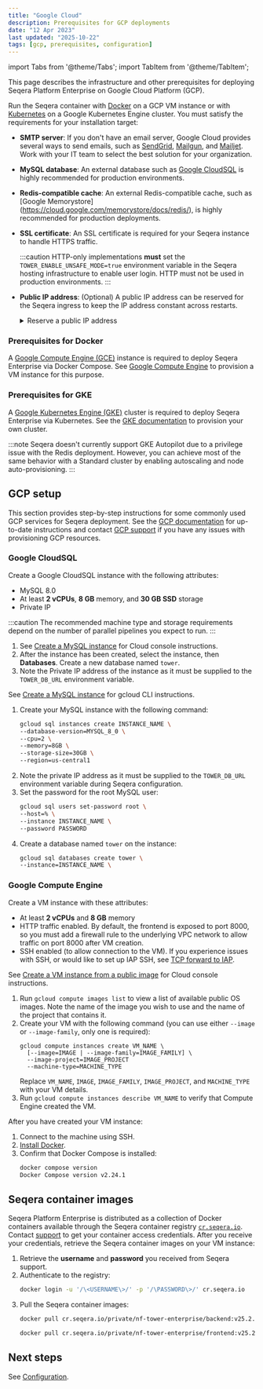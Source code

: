 ```yaml
---
title: "Google Cloud"
description: Prerequisites for GCP deployments
date: "12 Apr 2023"
last updated: "2025-10-22"
tags: [gcp, prerequisites, configuration]
---
```


import Tabs from '@theme/Tabs';
import TabItem from '@theme/TabItem';

This page describes the infrastructure and other prerequisites for deploying Seqera Platform Enterprise on Google Cloud Platform (GCP).

Run the Seqera container with [Docker](../docker-compose) on a GCP VM instance or with [Kubernetes](../kubernetes) on a Google Kubernetes Engine cluster. You must satisfy the requirements for your installation target:

- **SMTP server**: If you don't have an email server, Google Cloud provides several ways to send emails, such as [SendGrid][sendgrid], [Mailgun][mailgun], and [Mailjet][mailjet]. Work with your IT team to select the best solution for your organization.
- **MySQL database**: An external database such as [Google CloudSQL][gcloudsql] is highly recommended for production environments.
- **Redis-compatible cache**: An external Redis-compatible cache, such as [Google Memorystore] (https://cloud.google.com/memorystore/docs/redis/), is highly recommended for production deployments.
- **SSL certificate**: An SSL certificate is required for your Seqera instance to handle HTTPS traffic.

  :::caution
  HTTP-only implementations **must** set the `TOWER_ENABLE_UNSAFE_MODE=true` environment variable in the Seqera hosting infrastructure to enable user login. HTTP must not be used in production environments.
  :::

- **Public IP address**: (Optional) A public IP address can be reserved for the Seqera ingress to keep the IP address constant across restarts.

  <details>
    <summary>Reserve a public IP address</summary>

      1. Go to **VPC network > External IP addresses** and select **Reserve Static Address**.
      2. Assign a name (such as `tower-ip`). This name will be used later to configure the ingress.
      3. Select the region where your GKE cluster is deployed.
      4. Select **Reserve**.

  </details>

### Prerequisites for Docker

A [Google Compute Engine (GCE)][gce] instance is required to deploy Seqera Enterprise via Docker Compose. See [Google Compute Engine](#google-compute-engine) to provision a VM instance for this purpose.

### Prerequisites for GKE

A [Google Kubernetes Engine (GKE)][gke] cluster is required to deploy Seqera Enterprise via Kubernetes. See the [GKE documentation][gke-docs] to provision your own cluster.

:::note
Seqera doesn't currently support GKE Autopilot due to a privilege issue with the Redis deployment. However, you can achieve most of the same behavior with a Standard cluster by enabling autoscaling and node auto-provisioning.
:::

## GCP setup

This section provides step-by-step instructions for some commonly used GCP services for Seqera deployment. See the [GCP documentation][gcp-docs] for up-to-date instructions and contact [GCP support][gcp-support] if you have any issues with provisioning GCP resources.

### Google CloudSQL

Create a Google CloudSQL instance with the following attributes:
- MySQL 8.0
- At least **2 vCPUs**, **8 GB** memory, and **30 GB SSD** storage
- Private IP 

:::caution 
The recommended machine type and storage requirements depend on the number of parallel pipelines you expect to run. 
:::

<Tabs>
<TabItem value="GCP console" label="GCP console" default>

1. See [Create a MySQL instance][gcloudsql-create] for Cloud console instructions.
1. After the instance has been created, select the instance, then **Databases**. Create a new database named `tower`.
1. Note the Private IP address of the instance as it must be supplied to the `TOWER_DB_URL` environment variable.

</TabItem>
<TabItem value="gcloud CLI" label="gcloud CLI" default>

See [Create a MySQL instance][gcloudsql-create] for gcloud CLI instructions.

1. Create your MySQL instance with the following command:
    ```bash 
    gcloud sql instances create INSTANCE_NAME \
    --database-version=MYSQL_8_0 \
    --cpu=2 \
    --memory=8GB \
    --storage-size=30GB \
    --region=us-central1
    ```
1. Note the private IP address as it must be supplied to the `TOWER_DB_URL` environment variable during Seqera configuration. 
1. Set the password for the root MySQL user:
    ```bash
    gcloud sql users set-password root \
    --host=% \
    --instance INSTANCE_NAME \
    --password PASSWORD
    ```
1. Create a database named `tower` on the instance: 
    ```bash 
    gcloud sql databases create tower \
    --instance=INSTANCE_NAME \
    ```

</TabItem>
</Tabs>

### Google Compute Engine

Create a VM instance with these attributes:
- At least **2 vCPUs** and **8 GB** memory
- HTTP traffic enabled. By default, the frontend is exposed to port 8000, so you must add a firewall rule to the underlying VPC network to allow traffic on port 8000 after VM creation.
- SSH enabled (to allow connection to the VM). If you experience issues with SSH, or would like to set up IAP SSH, see [TCP forward to IAP][tcp-iap].

<Tabs>
<TabItem value="GCP console" label="GCP console" default>

See [Create a VM instance from a public image][gcp-vm-public] for Cloud console instructions. 

</TabItem>
<TabItem value="gcloud CLI" label="gcloud CLI" default>

1. Run `gcloud compute images list` to view a list of available public OS images. Note the name of the image you wish to use and the name of the project that contains it.
1. Create your VM with the following command (you can use either `--image` or `--image-family`, only one is required):
    ```gcloud
    gcloud compute instances create VM_NAME \
      [--image=IMAGE | --image-family=IMAGE_FAMILY] \
      --image-project=IMAGE_PROJECT
      --machine-type=MACHINE_TYPE
    ```
    Replace `VM_NAME`, `IMAGE`, `IMAGE_FAMILY`, `IMAGE_PROJECT`, and `MACHINE_TYPE` with your VM details.
1. Run `gcloud compute instances describe VM_NAME` to verify that Compute Engine created the VM. 

</TabItem>
</Tabs>

After you have created your VM instance:

1. Connect to the machine using SSH.
1. [Install Docker][install-docker].
1. Confirm that Docker Compose is installed:
    ```bash
    docker compose version
    Docker Compose version v2.24.1
    ```

## Seqera container images

Seqera Platform Enterprise is distributed as a collection of Docker containers available through the Seqera
container registry [`cr.seqera.io`](https://cr.seqera.io). Contact [support](https://support.seqera.io) to get your container access credentials. After you receive your credentials, retrieve the Seqera container images on your VM instance:

1. Retrieve the **username** and **password** you received from Seqera support.
1. Authenticate to the registry:
   ```bash
   docker login -u '/\<USERNAME\>/' -p '/\PASSWORD\>/' cr.seqera.io
   ```
1. Pull the Seqera container images:
   ```bash
   docker pull cr.seqera.io/private/nf-tower-enterprise/backend:v25.2.3

   docker pull cr.seqera.io/private/nf-tower-enterprise/frontend:v25.2.3
   ```

## Next steps 

See [Configuration](../configuration/overview).

[gce]: https://cloud.google.com/compute
[gcloudsql]: https://cloud.google.com/sql/docs/mysql/quickstart
[gcloudsql-create]: https://cloud.google.com/sql/docs/mysql/create-instance#create-2nd-gen
[gcp-docs]: https://cloud.google.com/docs
[gcp-support]: https://cloud.google.com/support-hub
[gcp-vm-public]: https://cloud.google.com/compute/docs/instances/create-start-instance#publicimage
[gke]: https://cloud.google.com/kubernetes-engine
[gke-docs]: https://cloud.google.com/kubernetes-engine/docs
[install-docker]: https://docs.docker.com/engine/install/debian/
[mailgun]: https://cloud.google.com/compute/docs/tutorials/sending-mail/using-mailgun
[mailjet]: https://cloud.google.com/compute/docs/tutorials/sending-mail/using-mailjet
[sendgrid]: https://cloud.google.com/compute/docs/tutorials/sending-mail/using-sendgrid
[tcp-iap]: https://cloud.google.com/iap/docs/using-tcp-forwarding
